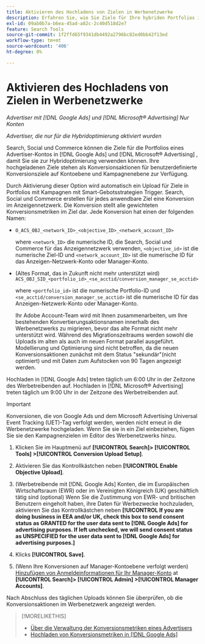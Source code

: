 ```yaml
---
title: Aktivieren des Hochladens von Zielen in Werbenetzwerke
description: Erfahren Sie, wie Sie Ziele für Ihre hybriden Portfolios in [!DNL Google Ads] und [!DNL Microsoft® Advertising].
exl-id: 09ab0b7a-b6ea-45ad-a82c-2c40d518d2e7
feature: Search Tools
source-git-commit: 1f2ffd65f9341db4492a2796bc82ed0bb42f13ed
workflow-type: tm+mt
source-wordcount: '406'
ht-degree: 0%

---
```


# Aktivieren des Hochladens von Zielen in Werbenetzwerke

*Advertiser mit [!DNL Google Ads] und [!DNL Microsoft® Advertising] Nur Konten*

*Advertiser, die nur für die Hybridoptimierung aktiviert wurden*

Search, Social und Commerce können die Ziele für die Portfolios eines Advertiser-Kontos in [!DNL Google Ads] und [!DNL Microsoft® Advertising] , damit Sie sie zur Hybridoptimierung verwenden können. Ihre hochgeladenen Ziele stehen als Konversionsaktionen für benutzerdefinierte Konversionsziele auf Kontoebene und Kampagnenebene zur Verfügung.

Durch Aktivierung dieser Option wird automatisch ein Upload für Ziele in Portfolios mit Kampagnen mit Smart-Gebotsstrategien Trigger. Search, Social und Commerce erstellen für jedes anwendbare Ziel eine Konversion im Anzeigennetzwerk. Die Konversion stellt alle gewichteten Konversionsmetriken im Ziel dar. Jede Konversion hat einen der folgenden Namen:

* `O_ACS_OBJ_<network_ID>_<objective_ID>_<network_account_ID>`

  where `<network_ID>` die numerische ID, die Search, Social und Commerce für das Anzeigennetzwerk verwenden, `<objective_id>` ist die numerische Ziel-ID und `<network_account_ID>` ist die numerische ID für das Anzeigen-Netzwerk-Konto oder Manager-Konto.

* (Altes Format, das in Zukunft nicht mehr unterstützt wird) `ACS_OBJ_SID_<portfolio_id>_<se_acctid/conversion_manager_se_acctid>`

  where `<portfolio_id>` ist die numerische Portfolio-ID und `<se_acctid/conversion_manager_se_acctid>` ist die numerische ID für das Anzeigen-Netzwerk-Konto oder Manager-Konto.

  Ihr Adobe Account-Team wird mit Ihnen zusammenarbeiten, um Ihre bestehenden Konvertierungsaktionsnamen innerhalb des Werbenetzwerks zu migrieren, bevor das alte Format nicht mehr unterstützt wird. Während des Migrationszeitraums werden sowohl die Uploads im alten als auch im neuen Format parallel ausgeführt. Modellierung und Optimierung sind nicht betroffen, da die neuen Konversionsaktionen zunächst mit dem Status &quot;sekundär&quot;(nicht optimiert) und mit Daten zum Aufstocken von 90 Tagen angezeigt werden.

Hochladen in [!DNL Google Ads] treten täglich um 6:00 Uhr in der Zeitzone des Werbetreibenden auf. Hochladen in [!DNL Microsoft® Advertising] treten täglich um 9:00 Uhr in der Zeitzone des Werbetreibenden auf.

>[!IMPORTANT]
>
>Konversionen, die von Google Ads und dem Microsoft Advertising Universal Event Tracking (UET)-Tag verfolgt werden, werden nicht erneut in die Werbenetzwerke hochgeladen. Wenn Sie sie in ein Ziel einbeziehen, fügen Sie sie den Kampagnenzielen im Editor des Werbenetzwerks hinzu.

<!--
>[!IMPORTANT]
>
>Objectives for hybrid portfolios may include conversion goals from multiple ad networks and other types of conversion metrics. However, the individual campaigns in the portfolio can't include conversion goals that aren't included in the portfolio's objective; using additional conversion goals may impact portfolio performance.
-->

<!-- Can conversions from events triggered on other ad networks be included in the portfolio (and just be ignored)? -->

1. Klicken Sie im Hauptmenü auf **[!UICONTROL Search]> [!UICONTROL Tools] >[!UICONTROL Conversion Upload Setup]**.

1. Aktivieren Sie das Kontrollkästchen neben **[!UICONTROL Enable Objective Upload]**.

1. (Werbetreibende mit [!DNL Google Ads] Konten, die im Europäischen Wirtschaftsraum (EWR) oder im Vereinigten Königreich (UK) geschäftlich tätig sind (optional) Wenn Sie die Zustimmung von EWR- und britischen Benutzern eingeholt haben, ihre Daten für Werbezwecke hochzuladen, aktivieren Sie das Kontrollkästchen neben **[!UICONTROL If you are doing business in EEA and/or UK, check this box to send consent status as GRANTED for the user data sent to [!DNL Google Ads] for advertising purposes. If left unchecked, we will send consent status as UNSPECIFIED for the user data sent to [!DNL Google Ads] for advertising purposes.]**

1. Klicks **[!UICONTROL Save]**.

1. (Wenn Ihre Konversionen auf Manager-Kontoebene verfolgt werden) [Hinzufügen von Anmeldeinformationen für Ihr Manager-Konto](/help/search-social-commerce/admin/manager-accounts.md) at **[!UICONTROL Search]> [!UICONTROL Admin] >[!UICONTROL Manager Accounts]**.

Nach Abschluss des täglichen Uploads können Sie überprüfen, ob die Konversionsaktionen im Werbenetzwerk angezeigt werden.

>[!MORELIKETHIS]
>
>* [Über die Verwaltung der Konversionsmetriken eines Advertisers](/help/search-social-commerce/admin/conversion-metrics/conversion-metric-about.md)
>* [Hochladen von Konversionsmetriken in [!DNL Google Ads]](conversion-metrics-upload-to-google.md)
